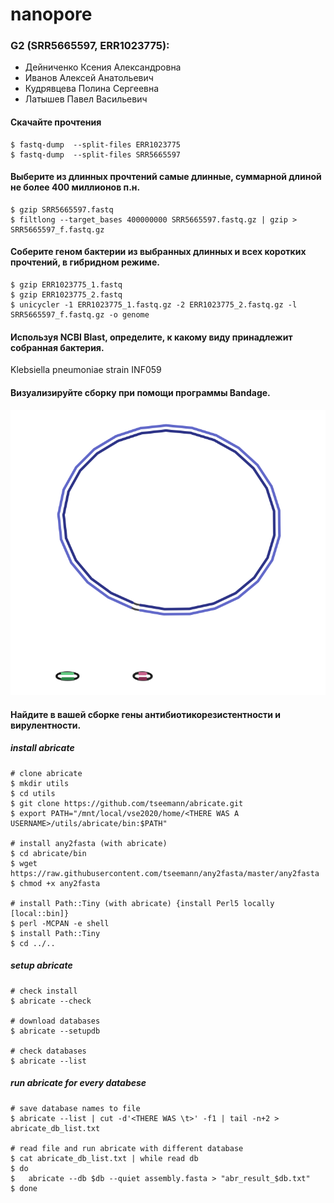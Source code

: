 # nanopore
### G2 (SRR5665597, ERR1023775):
- Дейниченко Ксения Александровна
- Иванов Алексей Анатольевич
- Кудрявцева Полина Сергеевна
- Латышев Павел Васильевич

#### Скачайте прочтения
```
$ fastq-dump  --split-files ERR1023775 
$ fastq-dump  --split-files SRR5665597
```
#### Выберите из длинных прочтений самые длинные, суммарной длиной не более 400 миллионов п.н. 
```
$ gzip SRR5665597.fastq
$ filtlong --target_bases 400000000 SRR5665597.fastq.gz | gzip > SRR5665597_f.fastq.gz
```
#### Cоберите геном бактерии из выбранных длинных и всех коротких прочтений, в гибридном режиме. 
```
$ gzip ERR1023775_1.fastq
$ gzip ERR1023775_2.fastq
$ unicycler -1 ERR1023775_1.fastq.gz -2 ERR1023775_2.fastq.gz -l SRR5665597_f.fastq.gz -o genome
```
#### Используя NCBI Blast, определите, к какому виду принадлежит собранная бактерия. 
Klebsiella pneumoniae strain INF059
#### Визуализируйте сборку при помощи программы Bandage.
![GitHub Logo](graph.png)
#### Найдите в вашей сборке гены антибиотикорезистентности и вирулентности.
##### install abricate
```
# clone abricate
$ mkdir utils
$ cd utils
$ git clone https://github.com/tseemann/abricate.git
$ export PATH="/mnt/local/vse2020/home/<THERE WAS A USERNAME>/utils/abricate/bin:$PATH"

# install any2fasta (with abricate)
$ cd abricate/bin
$ wget https://raw.githubusercontent.com/tseemann/any2fasta/master/any2fasta
$ chmod +x any2fasta

# install Path::Tiny (with abricate) {install Perl5 locally [local::bin]}
$ perl -MCPAN -e shell
$ install Path::Tiny
$ cd ../..
```

##### setup abricate
```
# check install
$ abricate --check

# download databases
$ abricate --setupdb

# check databases
$ abricate --list
```

##### run abricate for every databese
```
# save database names to file
$ abricate --list | cut -d'<THERE WAS \t>' -f1 | tail -n+2 > abricate_db_list.txt

# read file and run abricate with different database
$ cat abricate_db_list.txt | while read db
$ do
$   abricate --db $db --quiet assembly.fasta > "abr_result_$db.txt"
$ done
```

